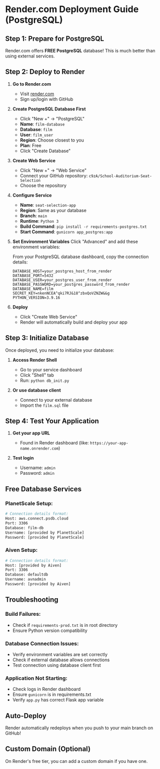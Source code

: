 # Render.com Deployment Guide (PostgreSQL)

## Step 1: Prepare for PostgreSQL

Render.com offers **FREE PostgreSQL** database! This is much better than using external services.

## Step 2: Deploy to Render

1. **Go to Render.com**
   - Visit [render.com](https://render.com)
   - Sign up/login with GitHub

2. **Create PostgreSQL Database First**
   - Click "New +" → "PostgreSQL"
   - **Name**: `film-database`
   - **Database**: `film`
   - **User**: `film_user`
   - **Region**: Choose closest to you
   - **Plan**: Free
   - Click "Create Database"

3. **Create Web Service**
   - Click "New +" → "Web Service"
   - Connect your GitHub repository: `c9zA/School-Auditorium-Seat-Selection`
   - Choose the repository

4. **Configure Service**
   - **Name**: `seat-selection-app`
   - **Region**: Same as your database
   - **Branch**: `main`
   - **Runtime**: `Python 3`
   - **Build Command**: `pip install -r requirements-postgres.txt`
   - **Start Command**: `gunicorn app_postgres:app`

5. **Set Environment Variables**
   Click "Advanced" and add these environment variables:

   From your PostgreSQL database dashboard, copy the connection details:
   ```
   DATABASE_HOST=your_postgres_host_from_render
   DATABASE_PORT=5432
   DATABASE_USER=your_postgres_user_from_render
   DATABASE_PASSWORD=your_postgres_password_from_render
   DATABASE_NAME=film
   SECRET_KEY=nkenNCEA^qki7RJ&18^zbxQoVZNZW&&g
   PYTHON_VERSION=3.9.16
   ```

6. **Deploy**
   - Click "Create Web Service"
   - Render will automatically build and deploy your app

## Step 3: Initialize Database

Once deployed, you need to initialize your database:

1. **Access Render Shell**
   - Go to your service dashboard
   - Click "Shell" tab
   - Run: `python db_init.py`

2. **Or use database client**
   - Connect to your external database
   - Import the `film.sql` file

## Step 4: Test Your Application

1. **Get your app URL**
   - Found in Render dashboard (like: `https://your-app-name.onrender.com`)

2. **Test login**
   - Username: `admin`
   - Password: `admin`

## Free Database Services

### PlanetScale Setup:
```bash
# Connection details format:
Host: aws.connect.psdb.cloud
Port: 3306
Database: film-db
Username: [provided by PlanetScale]
Password: [provided by PlanetScale]
```

### Aiven Setup:
```bash
# Connection details format:
Host: [provided by Aiven]
Port: 3306
Database: defaultdb
Username: avnadmin
Password: [provided by Aiven]
```

## Troubleshooting

### Build Failures:
- Check if `requirements-prod.txt` is in root directory
- Ensure Python version compatibility

### Database Connection Issues:
- Verify environment variables are set correctly
- Check if external database allows connections
- Test connection using database client first

### Application Not Starting:
- Check logs in Render dashboard
- Ensure `gunicorn` is in requirements.txt
- Verify `app.py` has correct Flask app variable

## Auto-Deploy

Render automatically redeploys when you push to your main branch on GitHub!

## Custom Domain (Optional)

On Render's free tier, you can add a custom domain if you have one.